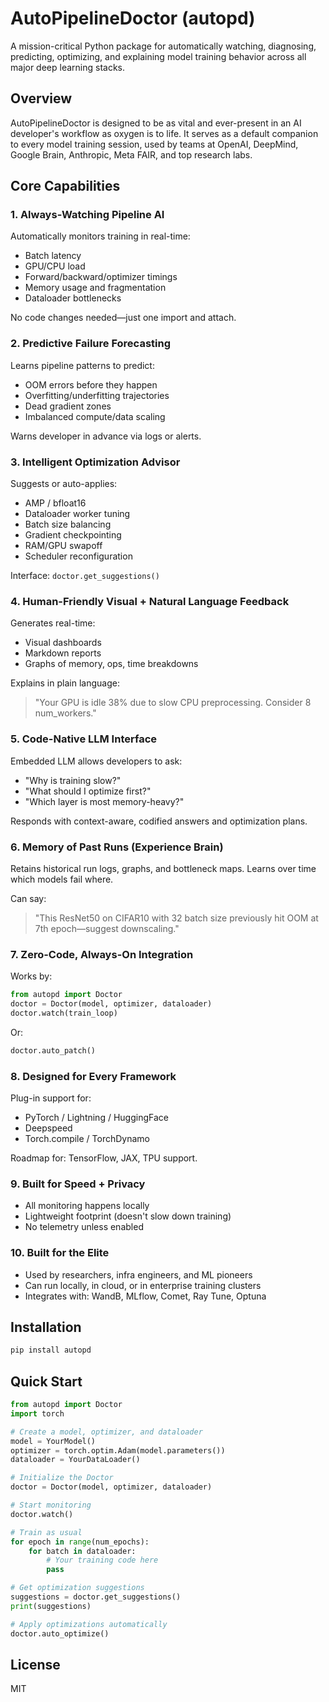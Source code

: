 # AutoPipelineDoctor (autopd)

A mission-critical Python package for automatically watching, diagnosing, predicting, optimizing, and explaining model training behavior across all major deep learning stacks.

## Overview

AutoPipelineDoctor is designed to be as vital and ever-present in an AI developer's workflow as oxygen is to life. It serves as a default companion to every model training session, used by teams at OpenAI, DeepMind, Google Brain, Anthropic, Meta FAIR, and top research labs.

## Core Capabilities

### 1. Always-Watching Pipeline AI

Automatically monitors training in real-time:
- Batch latency
- GPU/CPU load
- Forward/backward/optimizer timings
- Memory usage and fragmentation
- Dataloader bottlenecks

No code changes needed—just one import and attach.

### 2. Predictive Failure Forecasting

Learns pipeline patterns to predict:
- OOM errors before they happen
- Overfitting/underfitting trajectories
- Dead gradient zones
- Imbalanced compute/data scaling

Warns developer in advance via logs or alerts.

### 3. Intelligent Optimization Advisor

Suggests or auto-applies:
- AMP / bfloat16
- Dataloader worker tuning
- Batch size balancing
- Gradient checkpointing
- RAM/GPU swapoff
- Scheduler reconfiguration

Interface: `doctor.get_suggestions()`

### 4. Human-Friendly Visual + Natural Language Feedback

Generates real-time:
- Visual dashboards
- Markdown reports
- Graphs of memory, ops, time breakdowns

Explains in plain language:
> "Your GPU is idle 38% due to slow CPU preprocessing. Consider 8 num_workers."

### 5. Code-Native LLM Interface

Embedded LLM allows developers to ask:
- "Why is training slow?"
- "What should I optimize first?"
- "Which layer is most memory-heavy?"

Responds with context-aware, codified answers and optimization plans.

### 6. Memory of Past Runs (Experience Brain)

Retains historical run logs, graphs, and bottleneck maps.
Learns over time which models fail where.

Can say:
> "This ResNet50 on CIFAR10 with 32 batch size previously hit OOM at 7th epoch—suggest downscaling."

### 7. Zero-Code, Always-On Integration

Works by:
```python
from autopd import Doctor
doctor = Doctor(model, optimizer, dataloader)
doctor.watch(train_loop)
```

Or:
```python
doctor.auto_patch()
```

### 8. Designed for Every Framework

Plug-in support for:
- PyTorch / Lightning / HuggingFace
- Deepspeed
- Torch.compile / TorchDynamo

Roadmap for: TensorFlow, JAX, TPU support.

### 9. Built for Speed + Privacy

- All monitoring happens locally
- Lightweight footprint (doesn't slow down training)
- No telemetry unless enabled

### 10. Built for the Elite

- Used by researchers, infra engineers, and ML pioneers
- Can run locally, in cloud, or in enterprise training clusters
- Integrates with: WandB, MLflow, Comet, Ray Tune, Optuna

## Installation

```bash
pip install autopd
```

## Quick Start

```python
from autopd import Doctor
import torch

# Create a model, optimizer, and dataloader
model = YourModel()
optimizer = torch.optim.Adam(model.parameters())
dataloader = YourDataLoader()

# Initialize the Doctor
doctor = Doctor(model, optimizer, dataloader)

# Start monitoring
doctor.watch()

# Train as usual
for epoch in range(num_epochs):
    for batch in dataloader:
        # Your training code here
        pass

# Get optimization suggestions
suggestions = doctor.get_suggestions()
print(suggestions)

# Apply optimizations automatically
doctor.auto_optimize()
```

## License

MIT
